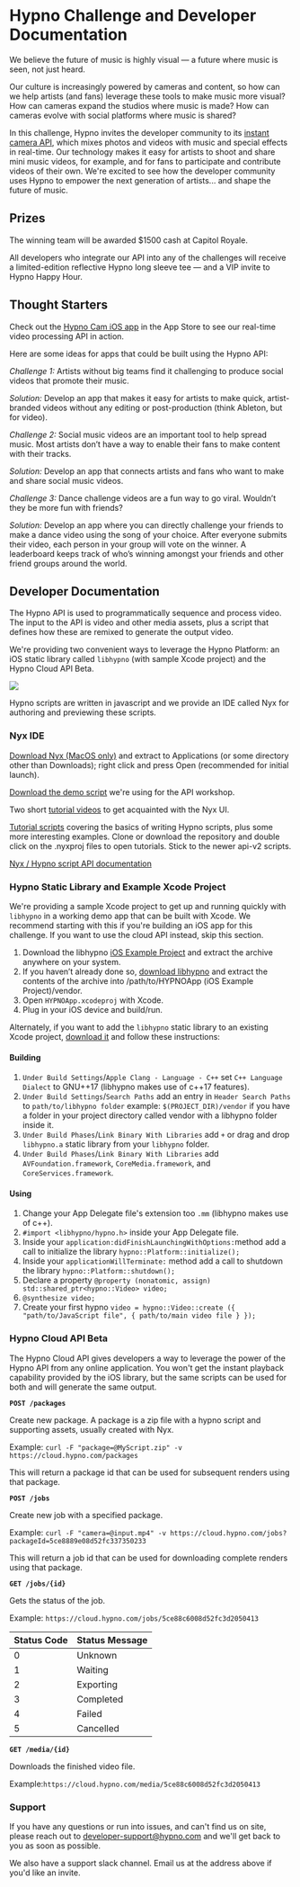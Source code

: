 # Hypno Challenge and Developer Documentation

We believe the future of music is highly visual — a future where music is seen, not just heard.

Our culture is increasingly powered by cameras and content, so how can we help artists \(and fans\) leverage these tools to make music more visual? How can cameras expand the studios where music is made? How can cameras evolve with social platforms where music is shared?

In this challenge, Hypno invites the developer community to its [instant camera API](https://instant.hypno.com/), which mixes photos and videos with music and special effects in real-time. Our technology makes it easy for artists to shoot and share mini music videos, for example, and for fans to participate and contribute videos of their own. We're excited to see how the developer community uses Hypno to empower the next generation of artists... and shape the future of music.

## Prizes

The winning team will be awarded $1500 cash at Capitol Royale.

All developers who integrate our API into any of the challenges will receive a limited-edition reflective Hypno long sleeve tee  — and a VIP invite to Hypno Happy Hour.

## Thought Starters

Check out the [Hypno Cam iOS app](https://apps.apple.com/us/app/hypno-cam/id1249059769) in the App Store to see our real-time video processing API in action.

Here are some ideas for apps that could be built using the Hypno API:

_Challenge 1:_ Artists without big teams find it challenging to produce social videos that promote their music.

_Solution:_ Develop an app that makes it easy for artists to make quick, artist-branded videos without any editing or post-production \(think Ableton, but for video\).

_Challenge 2:_ Social music videos are an important tool to help spread music. Most artists don’t have a way to enable their fans to make content with their tracks.

_Solution:_ Develop an app that connects artists and fans who want to make and share social music videos.

_Challenge 3:_ Dance challenge videos are a fun way to go viral. Wouldn’t they be more fun with friends?

_Solution:_ Develop an app where you can directly challenge your friends to make a dance video using the song of your choice. After everyone submits their video, each person in your group will vote on the winner. A leaderboard keeps track of who’s winning amongst your friends and other friend groups around the world.

## Developer Documentation

The Hypno API is used to programmatically sequence and process video. The input to the API is video and other media assets, plus a script that defines how these are remixed to generate the output video.

We're providing two convenient ways to leverage the Hypno Platform: an iOS static library called `libhypno` \(with sample Xcode project\) and the Hypno Cloud API Beta.

![](../.gitbook/assets/messages-image-19917885.jpeg)

Hypno scripts are written in javascript and we provide an IDE called Nyx for authoring and previewing these scripts.

### Nyx IDE

[Download Nyx \(MacOS only\)](https://pro.hypno.com/r/nyx-hackathon) and extract to Applications \(or some directory other than Downloads\); right click and press Open \(recommended for initial launch\).

[Download the demo script](https://cl.ly/c6c67a5a09b7/download/capitol-royale.zip) we're using for the API workshop.

Two short [tutorial videos](https://instant.hypno.com/tutorials) to get acquainted with the Nyx UI. 

[Tutorial scripts](https://github.com/HYPERHYPER/nyx-tutorials/tree/master/api-v2) covering the basics of writing Hypno scripts, plus some more interesting examples. Clone or download the repository and double click on the .nyxproj files to open tutorials. Stick to the newer api-v2 scripts.

[Nyx / Hypno script API documentation](https://hackathon.hypno.com/hypno/doc/modules/_hypno_.hypno.html)

### Hypno Static Library and Example Xcode Project

We're providing a sample Xcode project to get up and running quickly with `libhypno` in a working demo app that can be built with Xcode. We recommend starting with this if you're building an iOS app for this challenge. If you want to use the cloud API instead, skip this section.

1. Download the libhypno [iOS Example Project](http://pro.hypno.com/r/hackathon-sample-project) and extract the archive anywhere on your system.  
2. If you haven’t already done so, [download libhypno](http://pro.hypno.com/r/hackathon-libhypno) and extract the contents of the archive into /path/to/HYPNOApp \(iOS Example Project\)/vendor.  
3. Open `HYPNOApp.xcodeproj` with Xcode.  
4. Plug in your iOS device and build/run.

Alternately, if you want to add the `libhypno` static library to an existing Xcode project, [download it](http://pro.hypno.com/r/hackathon-libhypno) and follow these instructions:

#### Building

1. `Under Build Settings`/`Apple Clang - Language - C++` set `C++ Language Dialect` to GNU++17 \(libhypno makes use of c++17 features\).
2. `Under Build Settings`/`Search Paths` add an entry in `Header Search Paths` to `path/to/libhypno folder` example: `$(PROJECT_DIR)/vendor` if you have a folder in your project directory called vendor with a libhypno folder inside it.
3. `Under Build Phases`/`Link Binary With Libraries` add `+` or drag and drop `libhypno.a` static library from your `libhypno` folder.
4. `Under Build Phases`/`Link Binary With Libraries` add `AVFoundation.framework`, `CoreMedia.framework`, and `CoreServices.framework`.

#### Using

1. Change your App Delegate file's extension too `.mm` \(libhypno makes use of c++\).
2. `#import <libhypno/hypno.h>` inside your App Delegate file.
3. Inside your `application:didFinishLaunchingWithOptions:`method add a call to initialize the library `hypno::Platform::initialize();`
4. Inside your `applicationWillTerminate:` method add a call to shutdown the library `hypno::Platform::shutdown();`
5. Declare a property `@property (nonatomic, assign) std::shared_ptr<hypno::Video> video;`
6. `@synthesize video;`
7. Create your first hypno `video = hypno::Video::create ({ "path/to/JavaScript file", { path/to/main video file } });`

### Hypno Cloud API Beta

The Hypno Cloud API gives developers a way to leverage the power of the Hypno API from any online application. You won't get the instant playback capability provided by the iOS library, but the same scripts can be used for both and will generate the same output.

**`POST /packages`**

Create new package. A package is a zip file with a hypno script and supporting assets, usually created with Nyx.

Example: `curl -F "package=@MyScript.zip" -v https://cloud.hypno.com/packages`

This will return a package id that can be used for subsequent renders using that package.

**`POST /jobs`**

Create new job with a specified package.

Example: `curl -F "camera=@input.mp4" -v https://cloud.hypno.com/jobs?packageId=5ce8889e08d52fc337350233`

This will return a job id that can be used for downloading complete renders using that package.

**`GET /jobs/{id}`**

Gets the status of the job.

Example: `https://cloud.hypno.com/jobs/5ce88c6008d52fc3d2050413`

| Status Code | Status Message |
| :--- | :--- |
| 0 | Unknown |
| 1 | Waiting |
| 2 | Exporting |
| 3 | Completed |
| 4 | Failed |
| 5 | Cancelled |

**`GET /media/{id}`**

Downloads the finished video file.

Example:`https://cloud.hypno.com/media/5ce88c6008d52fc3d2050413`

### Support

If you have any questions or run into issues, and can't find us on site, please reach out to [developer-support@hypno.com](mailto:developer-support@hypno.com) and we'll get back to you as soon as possible. 

We also have a support slack channel. Email us at the address above if you'd like an invite.

